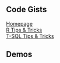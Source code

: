 ## Code Gists

[Homepage](https://yassin-eltahir.github.io/datadisco.github.io/)    
[R Tips & Tricks](https://yassin-eltahir.github.io/datadisco.github.io/R%20Tips%20&%20Tricks)    
[T-SQL Tips & Tricks](https://yassin-eltahir.github.io/datadisco.github.io/TSQL%20Tips%20&%20Tricks)


## Demos

